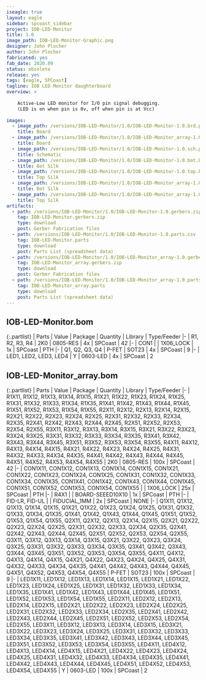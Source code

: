 ```yaml
---
iseagle: true
layout: eagle
sidebar: spcoast_sidebar
project: IOB-LED-Monitor
title: 1.0
image_path: IOB-LED-Monitor-Graphic.png
designer: John Plocher
author: John Plocher
fabricated: yes
fab_date: 2020.09
status: obsolete
release: yes
tags: [eagle, SPCoast]
tagline: IOB LED Monitor daughterboard
overview: >
    
    Active-Low LED monitor for I/O pin signal debugging.
    (LED is on when pin is 0v, off when pin is at Vcc)
    
images:
  - image_path: /versions/IOB-LED-Monitor/1.0/IOB-LED-Monitor-1.0.brd.png
    title: Board
  - image_path: /versions/IOB-LED-Monitor/1.0/IOB-LED-Monitor_array-1.0.brd.png
    title: Board
  - image_path: /versions/IOB-LED-Monitor/1.0/IOB-LED-Monitor-1.0.sch.png
    title: Schematic
  - image_path: /versions/IOB-LED-Monitor/1.0/IOB-LED-Monitor-1.0.bot.brd.png
    title: Bot Silk
  - image_path: /versions/IOB-LED-Monitor/1.0/IOB-LED-Monitor-1.0.top.brd.png
    title: Top Silk
  - image_path: /versions/IOB-LED-Monitor/1.0/IOB-LED-Monitor_array-1.0.bot.brd.png
    title: Bot Silk
  - image_path: /versions/IOB-LED-Monitor/1.0/IOB-LED-Monitor_array-1.0.top.brd.png
    title: Top Silk
artifacts:
  - path: /versions/IOB-LED-Monitor/1.0/IOB-LED-Monitor-1.0.gerbers.zip
    tag: IOB-LED-Monitor.gerbers.zip
    type: download
    post: Gerber Fabrication files
  - path: /versions/IOB-LED-Monitor/1.0/IOB-LED-Monitor-1.0.parts.csv
    tag: IOB-LED-Monitor.parts
    type: download
    post: Parts List (spreadsheet data)
  - path: /versions/IOB-LED-Monitor/1.0/IOB-LED-Monitor_array-1.0.gerbers.zip
    tag: IOB-LED-Monitor_array.gerbers.zip
    type: download
    post: Gerber Fabrication files
  - path: /versions/IOB-LED-Monitor/1.0/IOB-LED-Monitor_array-1.0.parts.csv
    tag: IOB-LED-Monitor_array.parts
    type: download
    post: Parts List (spreadsheet data)
---
```


## IOB-LED-Monitor.bom

{:.partlist}
| Parts | Value | Package | Quantity | Library | Type/Feeder
|-
| R1, R2, R3, R4 | 2K0 | 0805-RES | 4x | SPCoast | 42
|-
| CON1 |  | 1X06_LOCK | 1x | SPCoast | PTH
|-
| Q1, Q2, Q3, Q4 | P-FET | SOT23 | 4x | SPCoast | 9
|-
| LED1, LED2, LED3, LED4 | Y | 0603-LED | 4x | SPCoast | 2

## IOB-LED-Monitor_array.bom

{:.partlist}
| Parts | Value | Package | Quantity | Library | Type/Feeder
|-
| R1X11, R1X12, R1X13, R1X14, R1X15, R1X21, R1X22, R1X23, R1X24, R1X25, R1X31, R1X32, R1X33, R1X34, R1X35, R1X41, R1X42, R1X43, R1X44, R1X45, R1X51, R1X52, R1X53, R1X54, R1X55, R2X11, R2X12, R2X13, R2X14, R2X15, R2X21, R2X22, R2X23, R2X24, R2X25, R2X31, R2X32, R2X33, R2X34, R2X35, R2X41, R2X42, R2X43, R2X44, R2X45, R2X51, R2X52, R2X53, R2X54, R2X55, R3X11, R3X12, R3X13, R3X14, R3X15, R3X21, R3X22, R3X23, R3X24, R3X25, R3X31, R3X32, R3X33, R3X34, R3X35, R3X41, R3X42, R3X43, R3X44, R3X45, R3X51, R3X52, R3X53, R3X54, R3X55, R4X11, R4X12, R4X13, R4X14, R4X15, R4X21, R4X22, R4X23, R4X24, R4X25, R4X31, R4X32, R4X33, R4X34, R4X35, R4X41, R4X42, R4X43, R4X44, R4X45, R4X51, R4X52, R4X53, R4X54, R4X55 | 2K0 | 0805-RES | 100x | SPCoast | 42
|-
| CON1X11, CON1X12, CON1X13, CON1X14, CON1X15, CON1X21, CON1X22, CON1X23, CON1X24, CON1X25, CON1X31, CON1X32, CON1X33, CON1X34, CON1X35, CON1X41, CON1X42, CON1X43, CON1X44, CON1X45, CON1X51, CON1X52, CON1X53, CON1X54, CON1X55 |  | 1X06_LOCK | 25x | SPCoast | PTH
|-
| R4X1 |  | BOARD-SEEED10X10 | 1x | SPCoast | PTH
|-
| FID-LR, FID-UL |  | FIDUCIAL_1MM | 2x | SPCoast | NONE
|-
| Q1X11, Q1X12, Q1X13, Q1X14, Q1X15, Q1X21, Q1X22, Q1X23, Q1X24, Q1X25, Q1X31, Q1X32, Q1X33, Q1X34, Q1X35, Q1X41, Q1X42, Q1X43, Q1X44, Q1X45, Q1X51, Q1X52, Q1X53, Q1X54, Q1X55, Q2X11, Q2X12, Q2X13, Q2X14, Q2X15, Q2X21, Q2X22, Q2X23, Q2X24, Q2X25, Q2X31, Q2X32, Q2X33, Q2X34, Q2X35, Q2X41, Q2X42, Q2X43, Q2X44, Q2X45, Q2X51, Q2X52, Q2X53, Q2X54, Q2X55, Q3X11, Q3X12, Q3X13, Q3X14, Q3X15, Q3X21, Q3X22, Q3X23, Q3X24, Q3X25, Q3X31, Q3X32, Q3X33, Q3X34, Q3X35, Q3X41, Q3X42, Q3X43, Q3X44, Q3X45, Q3X51, Q3X52, Q3X53, Q3X54, Q3X55, Q4X11, Q4X12, Q4X13, Q4X14, Q4X15, Q4X21, Q4X22, Q4X23, Q4X24, Q4X25, Q4X31, Q4X32, Q4X33, Q4X34, Q4X35, Q4X41, Q4X42, Q4X43, Q4X44, Q4X45, Q4X51, Q4X52, Q4X53, Q4X54, Q4X55 | P-FET | SOT23 | 100x | SPCoast | 9
|-
| LED1X11, LED1X12, LED1X13, LED1X14, LED1X15, LED1X21, LED1X22, LED1X23, LED1X24, LED1X25, LED1X31, LED1X32, LED1X33, LED1X34, LED1X35, LED1X41, LED1X42, LED1X43, LED1X44, LED1X45, LED1X51, LED1X52, LED1X53, LED1X54, LED1X55, LED2X11, LED2X12, LED2X13, LED2X14, LED2X15, LED2X21, LED2X22, LED2X23, LED2X24, LED2X25, LED2X31, LED2X32, LED2X33, LED2X34, LED2X35, LED2X41, LED2X42, LED2X43, LED2X44, LED2X45, LED2X51, LED2X52, LED2X53, LED2X54, LED2X55, LED3X11, LED3X12, LED3X13, LED3X14, LED3X15, LED3X21, LED3X22, LED3X23, LED3X24, LED3X25, LED3X31, LED3X32, LED3X33, LED3X34, LED3X35, LED3X41, LED3X42, LED3X43, LED3X44, LED3X45, LED3X51, LED3X52, LED3X53, LED3X54, LED3X55, LED4X11, LED4X12, LED4X13, LED4X14, LED4X15, LED4X21, LED4X22, LED4X23, LED4X24, LED4X25, LED4X31, LED4X32, LED4X33, LED4X34, LED4X35, LED4X41, LED4X42, LED4X43, LED4X44, LED4X45, LED4X51, LED4X52, LED4X53, LED4X54, LED4X55 | Y | 0603-LED | 100x | SPCoast | 2
